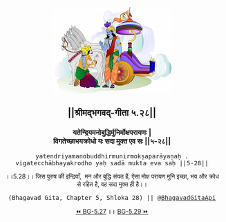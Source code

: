 <center><img src="../../asset/BG.png" alt="#API #bhagavadgitaapi #slok #nodejs #js #api #gitaapi #krishna #hinduism #vedic #ISKCON #shreemadbhagavadgita #technology"/>
<h2>||श्रीमद्‍भगवद्‍-गीता ५.२८||</h2>
<h3>यतेन्द्रियमनोबुद्धिर्मुनिर्मोक्षपरायणः |<br/>विगतेच्छाभयक्रोधो यः सदा मुक्त एव सः ||५-२८||</h3>
<pre>yatendriyamanobuddhirmunirmokṣaparāyaṇaḥ .<br/>vigatecchābhayakrodho yaḥ sadā mukta eva saḥ ||5-28||</pre>
<p>।।5.28।। जिस पुरुष की इन्द्रियाँ,  मन और बुद्धि संयत हैं, ऐसा मोक्ष परायण मुनि इच्छा, भय और क्रोध से रहित है, वह सदा मुक्त ही है।।</p>
<pre>(Bhagavad Gita, Chapter 5, Shloka 28) || <a href="https://twitter.com/bhagavadgitaapi">@BhagavadGitaApi</a></pre><a href="../../5/27">⏪  BG-5.27</a><b>        ।।        </b><a href="../../5/29">BG-5.29  ⏩</a></center></center>